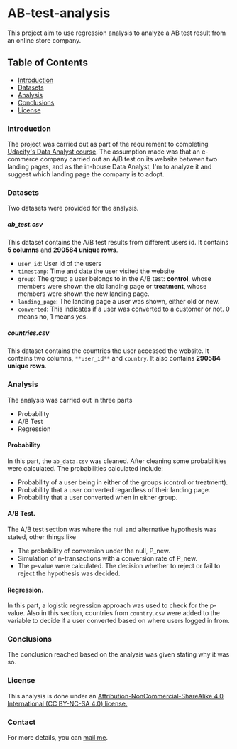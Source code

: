 # AB-test-analysis
This project aim to use regression analysis to analyze a AB test result from an online store company.

## Table of Contents
- [Introduction](#intro)
- [Datasets](#data)
- [Analysis](#analysis)
- [Conclusions](#conclusions)
- [License](#license)

<a id='intro'></a>
### Introduction
The project was carried out as part of the requirement to completing [Udacity's Data Analyst course](https://www.udacity.com/course/data-analyst-nanodegree--nd002).
The assumption made was that an e-commerce company carried out an A/B test on its website between two landing pages, and as the in-house Data Analyst, I'm to analyze it and suggest which landing page the company is to adopt.

<a id='data'></a>
### Datasets
Two datasets were provided for the analysis.
##### ab_test.csv
This dataset contains the A/B test results from different users id. It contains **5 columns** and **290584 unique rows**.
- `user_id`: User id of the users
- `timestamp`: Time and date the user visited the website
- `group`: The group a user belongs to in the A/B test: **control**, whose members were shown the old landing page or **treatment**, whose members were shown the new landing page.
- `landing_page`: The landing page a user was shown, either old or new.
- `converted`: This indicates if a user was converted to a customer or not. 0 means no, 1 means yes.
##### countries.csv
This dataset contains the countries the user accessed the website. It contains two columns, `**user_id**` and `country`. It also contains **290584 unique rows**.

<a id='analysis'></a>
### Analysis
The analysis was carried out in three parts
- Probability
- A/B Test
- Regression

#### Probability
In this part, the `ab_data.csv` was cleaned. After cleaning some probabilities were calculated. The probabilities calculated include:
- Probability of a user being in either of the groups (control or treatment).
- Probability that a user converted regardless of their landing page.
- Probability that a user converted when in either group.

#### A/B Test.
The A/B test section was where the null and alternative hypothesis was stated, other things like
- The probability of conversion under the null, P_new.
- Simulation of n-transactions with a conversion rate of P_new.
- The p-value
were calculated. The decision whether to reject or fail to reject the hypothesis was decided.

#### Regression.
In this part, a logistic regression approach was used to check for the p-value. Also in this section, countries from `country.csv` were added to the variable to decide if a user converted based on where users logged in from. 

<a id='conclusions'></a>
### Conclusions
The conclusion reached based on the analysis was given stating why it was so.

<a id='license'></a>
### License
This analysis is done under an [ Attribution-NonCommercial-ShareAlike 4.0 International (CC BY-NC-SA 4.0) license.](https://creativecommons.org/licenses/by-nc-sa/4.0/)

### Contact
For more details, you can [mail me](ola.ia1523@gmail.com).
